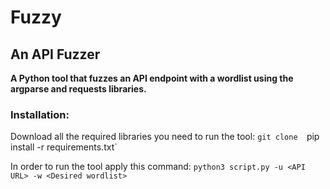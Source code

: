 # Fuzzy 
## An API Fuzzer

**A Python tool that fuzzes an API endpoint with a wordlist using the argparse and requests libraries.**

### Installation:
Download all the required libraries you need to run the tool:
`git clone 
`pip install -r requirements.txt`

In order to run the tool apply this command:
`python3 script.py -u <API URL> -w <Desired wordlist>`
